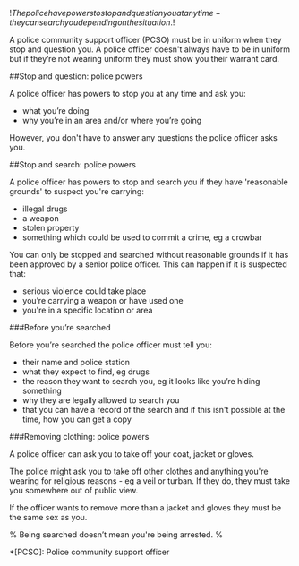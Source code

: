 $!The police have powers to stop and question you at any time - they can search you depending on the situation.$!

A police community support officer (PCSO) must be in uniform when they stop and question you. A police officer doesn't always have to be in uniform but if they’re not wearing uniform they must show you their warrant card.

##Stop and question: police powers 

A police officer has powers to stop you at any time and ask you:

- what you’re doing
- why you’re in an area and/or where you’re going

However, you don't have to answer any questions the police officer asks you.

##Stop and search: police powers 

A police officer has powers to stop and search you if they have 'reasonable grounds' to suspect you're carrying:

- illegal drugs
- a weapon
- stolen property
- something which could be used to commit a crime, eg a crowbar

You can only be stopped and searched without reasonable grounds if it has been approved by a senior police officer. This can happen if it is suspected that:

- serious violence could take place
- you’re carrying a weapon or have used one
- you're in a specific location or area

###Before you’re searched

Before you’re searched the police officer must tell you:

- their name and police station
- what they expect to find, eg drugs
- the reason they want to search you, eg it looks like you’re hiding something
- why they are legally allowed to search you
- that you can have a record of the search and if this isn't possible at the time, how you can get a copy

###Removing clothing: police powers

A police officer can ask you to take off your coat, jacket or gloves.

The police might ask you to take off other clothes and anything you're wearing for religious reasons - eg a veil or turban. If they do, they must take you somewhere out of public view. 

If the officer wants to remove more than a jacket and gloves they must be the same sex as you.

% Being searched doesn’t mean you're being arrested. %

*[PCSO]: Police community support officer
